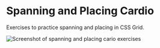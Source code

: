# Spanning and Placing Cardio

Exercises to practice spanning and placing in CSS Grid.

![Screenshot of spanning and placing cario exercises](https://res.cloudinary.com/gerhynes/image/upload/q_auto/v1550786230/Screenshot_2019-02-21_Spanning_Placing_Cardio_wezf01.png)
